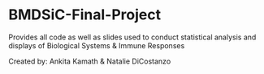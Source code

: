 # BMDSiC-Final-Project
Provides all code as well as slides used to conduct statistical analysis and displays of Biological Systems & Immune Responses

Created by: Ankita Kamath & Natalie DiCostanzo

